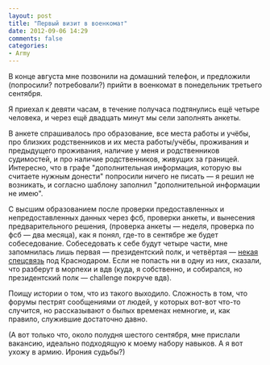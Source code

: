 ```yaml
---
layout: post
title: "Первый визит в военкомат"
date: 2012-09-06 14:29
comments: false
categories: 
- Army
---
```


В конце августа мне позвонили на домашний телефон, и предложили (попросили? потребовали?) прийти в военкомат в понедельник третьего сентября.

Я приехал к девяти часам, в течение получаса подтянулись ещё четыре человека, и через ещё двадцать минут мы сели заполнять анкеты.

В анкете спрашивалось про образование, все места работы и учёбы, про близких родственников и их места работы/учёбы, проживания и предыдущего проживания, наличие у меня и родственников судимостей, и про наличие родственников, живущих за границей. Интересно, что в графе "дополнительная информация, которую вы считаете нужным донести" попросили ничего не писать — я решил не возникать, и согласно шаблону заполнил "дополнительной информации не имею".

С высшим образованием после проверки предоставленных и непредоставленных данных через фсб, проверки анкеты, и вынесения предварительного решения, (проверка анкеты — неделя, проверка по фсб — два месяца), как я понял, где-то в сентябре же будет собеседование. Собеседовать к себе будут четыре части, мне запомнилась лишь первая — президентский полк, и четвёртая — [некая спецсвязь](http://voiska.ru/forum/index.php?s=2b8bb8154130809713ccec5937e3c46f&showtopic=3457) под Краснодаром. Если не попасть ни в одну из них, сказали, что разберут в морпехи и вдв (куда, я собственно, и собирался, но президентский полк — challenge покруче вдв).

Поищу истории о том, что из такого выходило. Сложность в том, что форумы пестрят сообщениями от людей, у которых вот-вот что-то случится, но рассказывают о былых временах немногие, и, как правило, служившие достаточно давно.

(А вот только что, около полудня шестого сентября, мне прислали вакансию, идеально подходящую к моему набору навыков. А я вот ухожу в армию. Ирония судьбы?)
